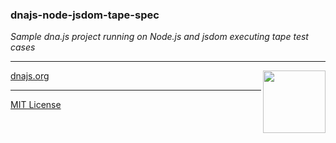 ### dnajs-node-jsdom-tape-spec

*Sample dna.js project running on Node.js and jsdom executing tape test cases*

---
<img src=https://raw.githubusercontent.com/dnajs/dna.js/master/website/static/graphics/dnajs-logo.png
   width=100 align=right>

[dnajs.org](http://dnajs.org)

---
[MIT License](LICENSE.txt)
